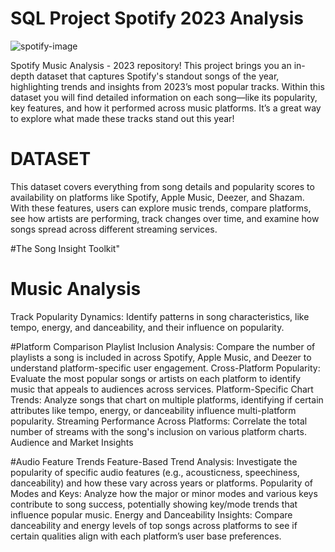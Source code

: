# SQL Project Spotify 2023 Analysis
![spotify-image](https://github.com/user-attachments/assets/370c97cc-501f-40e0-9268-75a9eceea365)

 Spotify Music Analysis - 2023 repository! This project brings you an in-depth dataset that captures Spotify's standout songs of the year, highlighting trends and insights from 2023’s most popular tracks.
 Within this dataset you will find detailed information on each song—like its popularity, key features, and how it performed across music platforms. It’s a great way to explore what made these tracks stand out this year!

# DATASET 
This dataset covers everything from song details and popularity scores to availability on platforms like Spotify, Apple Music, Deezer, and Shazam.
With these features, users can explore music trends, compare platforms, see how artists are performing, track changes over time, and examine how songs spread across different streaming services.

#The Song Insight Toolkit"
# Music Analysis
Track Popularity Dynamics: Identify patterns in song characteristics, like tempo, energy, and danceability, and their influence on popularity.

#Platform Comparison
Playlist Inclusion Analysis: Compare the number of playlists a song is included in across Spotify, Apple Music, and Deezer to understand platform-specific user engagement.
Cross-Platform Popularity: Evaluate the most popular songs or artists on each platform to identify music that appeals to audiences across services.
Platform-Specific Chart Trends: Analyze songs that chart on multiple platforms, identifying if certain attributes like tempo, energy, or danceability influence multi-platform popularity.
Streaming Performance Across Platforms: Correlate the total number of streams with the song's inclusion on various platform charts.
Audience and Market Insights

#Audio Feature Trends
Feature-Based Trend Analysis: Investigate the popularity of specific audio features (e.g., acousticness, speechiness, danceability) and how these vary across years or platforms.
Popularity of Modes and Keys: Analyze how the major or minor modes and various keys contribute to song success, potentially showing key/mode trends that influence popular music.
Energy and Danceability Insights: Compare danceability and energy levels of top songs across platforms to see if certain qualities align with each platform’s user base preferences.

